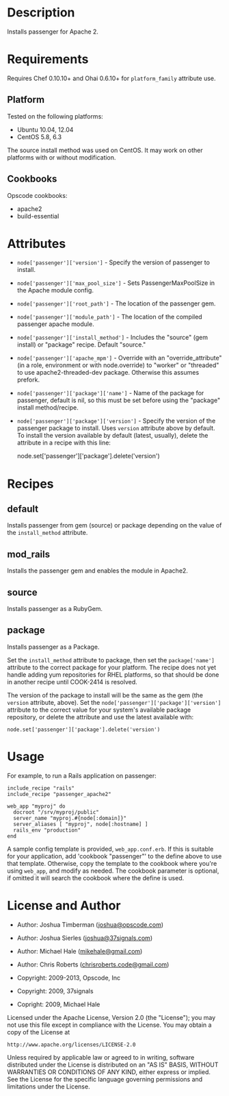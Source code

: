 Description
===========

Installs passenger for Apache 2.

Requirements
============

Requires Chef 0.10.10+ and Ohai 0.6.10+ for `platform_family` attribute use.

## Platform

Tested on the following platforms:

* Ubuntu 10.04, 12.04
* CentOS 5.8, 6.3

The source install method was used on CentOS. It may work on other
platforms with or without modification.

## Cookbooks

Opscode cookbooks:

* apache2
* build-essential

Attributes
==========

* `node['passenger']['version']` - Specify the version of passenger to
  install.
* `node['passenger']['max_pool_size']` - Sets PassengerMaxPoolSize in the
  Apache module config.
* `node['passenger']['root_path']` - The location of the passenger gem.
* `node['passenger']['module_path']` - The location of the compiled passenger
  apache module.
* `node['passenger']['install_method']` - Includes the "source" (gem
  install) or "package" recipe. Default "source."
* `node['passenger']['apache_mpm']` - Override with an
  "override_attribute" (in a role, environment or with node.override)
  to "worker" or "threaded" to use apache2-threaded-dev package.
  Otherwise this assumes prefork.
* `node['passenger']['package']['name']` - Name of the package for
  passenger, default is nil, so this must be set before using the
  "package" install method/recipe.
* `node['passenger']['package']['version']` - Specify the version of
  the passenger package to install. Uses `version` attribute above by
  default. To install the version available by default (latest,
  usually), delete the attribute in a recipe with this line:

    node.set['passenger']['package'].delete('version')

Recipes
=======

## default

Installs passenger from gem (source) or package depending on the value
of the `install_method` attribute.

## mod_rails

Installs the passenger gem and enables the module in Apache2.

## source

Installs passenger as a RubyGem.

## package

Installs passenger as a Package.

Set the `install_method` attribute to package, then set the
`package['name']` attribute to the correct package for your platform.
The recipe does not yet handle adding yum repositories for RHEL
platforms, so that should be done in another recipe until COOK-2414 is
resolved.

The version of the package to install will be the same as the gem (the
`version` attribute, above). Set the
`node['passenger']['package']['version']` attribute to the correct
value for your system's available package repository, or delete the
attribute and use the latest available with:

    node.set['passenger']['package'].delete('version')

Usage
=====

For example, to run a Rails application on passenger:

    include_recipe "rails"
    include_recipe "passenger_apache2"

    web_app "myproj" do
      docroot "/srv/myproj/public"
      server_name "myproj.#{node[:domain]}"
      server_aliases [ "myproj", node[:hostname] ]
      rails_env "production"
    end

A sample config template is provided, `web_app.conf.erb`. If this is
suitable for your application, add 'cookbook "passenger"' to the
define above to use that template. Otherwise, copy the template to the
cookbook where you're using `web_app`, and modify as needed. The
cookbook parameter is optional, if omitted it will search the cookbook
where the define is used.

License and Author
==================

- Author: Joshua Timberman (<joshua@opscode.com>)
- Author: Joshua Sierles (<joshua@37signals.com>)
- Author: Michael Hale (<mikehale@gmail.com>)
- Author: Chris Roberts (<chrisroberts.code@gmail.com>)

- Copyright: 2009-2013, Opscode, Inc
- Copyright: 2009, 37signals
- Copright: 2009, Michael Hale

Licensed under the Apache License, Version 2.0 (the "License");
you may not use this file except in compliance with the License.
You may obtain a copy of the License at

    http://www.apache.org/licenses/LICENSE-2.0

Unless required by applicable law or agreed to in writing, software
distributed under the License is distributed on an "AS IS" BASIS,
WITHOUT WARRANTIES OR CONDITIONS OF ANY KIND, either express or implied.
See the License for the specific language governing permissions and
limitations under the License.
